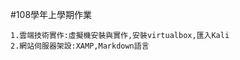#108學年上學期作業
```
1.雲端技術實作:虛擬機安裝與實作,安裝virtualbox,匯入Kali
2.網站伺服器架設:XAMP,Markdown語言
```
##

###

####

#####
